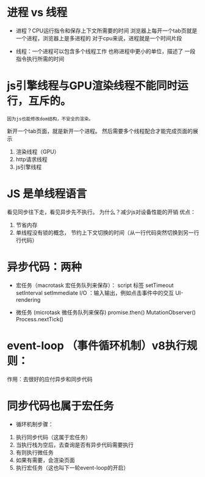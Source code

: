 # 进程 vs 线程
- 进程？CPU运行指令和保存上下文所需要的时间
浏览器上每开一个tab页就是一个进程，浏览器上是多进程的
对于cpu来说，进程就是一个时间片段

- 线程：一个进程可以包含多个线程工作
        也称进程中更小的单位，描述了 一段 指令执行所需的时间

# js引擎线程与GPU渲染线程不能同时运行，互斥的。
    因为js也能修改dom结构，不安全的渲染。
新开一个tab页面，就是新开一个进程。
然后需要多个线程配合才能完成页面的展示
1. 渲染线程（GPU）
2. http请求线程
3. js引擎线程

# JS 是单线程语言
看见同步往下走，看见异步先不执行。
为什么？减少js对设备性能的开销
优点：
1. 节省内存
2. 单线程没有锁的概念，
   节约上下文切换的时间（从一行代码突然切换到另一行行代码）

# 异步代码：两种
- 宏任务（macrotask 宏任务队列来保存）：
script 标签
setTimeout
setInterval
setImmediate
I/O ：输入输出，例如点击事件中的交互
UI-rendering

- 微任务 (microtask 微任务队列来保存)
promise.then()
MutationObserver()
Process.nextTick()

# event-loop （事件循环机制）v8执行规则：
作用：去很好的应付异步和同步代码
# 同步代码也属于宏任务

- 循环机制步骤：
1. 执行同步代码（这属于宏任务）
2. 当执行栈为空后，去查询是否有异步代码需要执行
3. 有则执行微任务
4. 如果有需要，会渲染页面
5. 执行宏任务（这也叫下一轮event-loop的开启）

